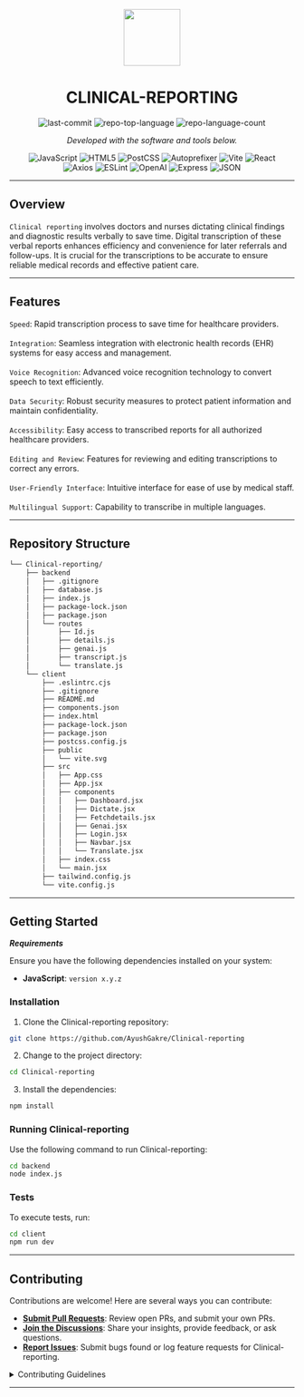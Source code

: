 <p align="center">
  <img src="https://cdn-icons-png.flaticon.com/512/6295/6295417.png" width="100" />
</p>
<p align="center">
    <h1 align="center">CLINICAL-REPORTING</h1>
</p>

<p align="center">
	<img src="https://img.shields.io/github/last-commit/AyushGakre/Clinical-reporting?style=flat&logo=git&logoColor=white&color=0080ff" alt="last-commit">
	<img src="https://img.shields.io/github/languages/top/AyushGakre/Clinical-reporting?style=flat&color=0080ff" alt="repo-top-language">
	<img src="https://img.shields.io/github/languages/count/AyushGakre/Clinical-reporting?style=flat&color=0080ff" alt="repo-language-count">
<p>
<p align="center">
		<em>Developed with the software and tools below.</em>
</p>
<p align="center">
	<img src="https://img.shields.io/badge/JavaScript-F7DF1E.svg?style=flat&logo=JavaScript&logoColor=black" alt="JavaScript">
	<img src="https://img.shields.io/badge/HTML5-E34F26.svg?style=flat&logo=HTML5&logoColor=white" alt="HTML5">
	<img src="https://img.shields.io/badge/PostCSS-DD3A0A.svg?style=flat&logo=PostCSS&logoColor=white" alt="PostCSS">
	<img src="https://img.shields.io/badge/Autoprefixer-DD3735.svg?style=flat&logo=Autoprefixer&logoColor=white" alt="Autoprefixer">
	<img src="https://img.shields.io/badge/Vite-646CFF.svg?style=flat&logo=Vite&logoColor=white" alt="Vite">
	<img src="https://img.shields.io/badge/React-61DAFB.svg?style=flat&logo=React&logoColor=black" alt="React">
	<br>
	<img src="https://img.shields.io/badge/Axios-5A29E4.svg?style=flat&logo=Axios&logoColor=white" alt="Axios">
	<img src="https://img.shields.io/badge/ESLint-4B32C3.svg?style=flat&logo=ESLint&logoColor=white" alt="ESLint">
	<img src="https://img.shields.io/badge/OpenAI-412991.svg?style=flat&logo=OpenAI&logoColor=white" alt="OpenAI">
	<img src="https://img.shields.io/badge/Express-000000.svg?style=flat&logo=Express&logoColor=white" alt="Express">
	<img src="https://img.shields.io/badge/JSON-000000.svg?style=flat&logo=JSON&logoColor=white" alt="JSON">
</p>
<hr>



##  Overview

`Clinical reporting` involves doctors and nurses dictating clinical findings and diagnostic results verbally to save time. Digital transcription of these verbal reports enhances efficiency and convenience for later referrals and follow-ups. It is crucial for the transcriptions to be accurate to ensure reliable medical records and effective patient care.


---

##  Features
`Speed`: Rapid transcription process to save time for healthcare providers.
<br/>
<br/>
`Integration`: Seamless integration with electronic health records (EHR) systems for easy access and management.
<br/>
<br/>
`Voice Recognition`: Advanced voice recognition technology to convert speech to text efficiently.
<br/>
<br/>
`Data Security`: Robust security measures to protect patient information and maintain confidentiality.
<br/>
<br/>
`Accessibility`: Easy access to transcribed reports for all authorized healthcare providers.
<br/>
<br/>
`Editing and Review`: Features for reviewing and editing transcriptions to correct any errors.
<br/>
<br/>
`User-Friendly Interface`: Intuitive interface for ease of use by medical staff.
<br/>
<br/>
`Multilingual Support`: Capability to transcribe in multiple languages.

---

##  Repository Structure

```sh
└── Clinical-reporting/
    ├── backend
    │   ├── .gitignore
    │   ├── database.js
    │   ├── index.js
    │   ├── package-lock.json
    │   ├── package.json
    │   └── routes
    │       ├── Id.js
    │       ├── details.js
    │       ├── genai.js
    │       ├── transcript.js
    │       └── translate.js
    └── client
        ├── .eslintrc.cjs
        ├── .gitignore
        ├── README.md
        ├── components.json
        ├── index.html
        ├── package-lock.json
        ├── package.json
        ├── postcss.config.js
        ├── public
        │   └── vite.svg
        ├── src
        │   ├── App.css
        │   ├── App.jsx
        │   ├── components
        │   │   ├── Dashboard.jsx
        │   │   ├── Dictate.jsx
        │   │   ├── Fetchdetails.jsx
        │   │   ├── Genai.jsx
        │   │   ├── Login.jsx
        │   │   ├── Navbar.jsx
        │   │   └── Translate.jsx
        │   ├── index.css
        │   └── main.jsx
        ├── tailwind.config.js
        └── vite.config.js
```


---

##  Getting Started

***Requirements***

Ensure you have the following dependencies installed on your system:

* **JavaScript**: `version x.y.z`

###  Installation

1. Clone the Clinical-reporting repository:

```sh
git clone https://github.com/AyushGakre/Clinical-reporting
```

2. Change to the project directory:

```sh
cd Clinical-reporting
```

3. Install the dependencies:

```sh
npm install
```

###  Running Clinical-reporting

Use the following command to run Clinical-reporting:

```sh
cd backend
node index.js
```

###  Tests

To execute tests, run:

```sh
cd client
npm run dev
```


---

##  Contributing

Contributions are welcome! Here are several ways you can contribute:

- **[Submit Pull Requests](https://github.com/AyushGakre/Clinical-reporting/blob/main/CONTRIBUTING.md)**: Review open PRs, and submit your own PRs.
- **[Join the Discussions](https://github.com/AyushGakre/Clinical-reporting/discussions)**: Share your insights, provide feedback, or ask questions.
- **[Report Issues](https://github.com/AyushGakre/Clinical-reporting/issues)**: Submit bugs found or log feature requests for Clinical-reporting.

<details closed>
    <summary>Contributing Guidelines</summary>

1. **Fork the Repository**: Start by forking the project repository to your GitHub account.
2. **Clone Locally**: Clone the forked repository to your local machine using a Git client.
   ```sh
   git clone https://github.com/AyushGakre/Clinical-reporting
   ```
3. **Create a New Branch**: Always work on a new branch, giving it a descriptive name.
   ```sh
   git checkout -b new-feature-x
   ```
4. **Make Your Changes**: Develop and test your changes locally.
5. **Commit Your Changes**: Commit with a clear message describing your updates.
   ```sh
   git commit -m 'Implemented new feature x.'
   ```
6. **Push to GitHub**: Push the changes to your forked repository.
   ```sh
   git push origin new-feature-x
   ```
7. **Submit a Pull Request**: Create a PR against the original project repository. Clearly describe the changes and their motivations.

Once your PR is reviewed and approved, it will be merged into the main branch.

</details>

---

